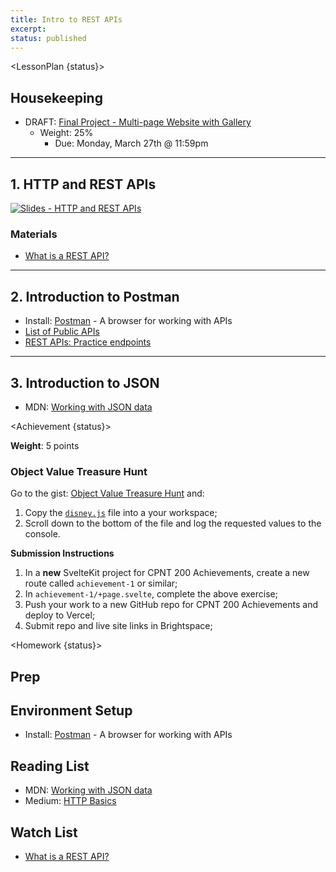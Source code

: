 ```yaml
---
title: Intro to REST APIs
excerpt: 
status: published
---
```


<script>
	import Homework from "$lib/components/Homework.svelte";
	import LessonPlan from "$lib/components/LessonPlan.svelte";
	import LabTime from "$lib/components/LabTime.svelte";
	import Achievement from "$lib/components/Achievement.svelte";
</script>

<LessonPlan {status}>

## Housekeeping
- DRAFT: [Final Project - Multi-page Website with Gallery](/courses/cpnt-262/assessments/final-project)
    - Weight: 25%
	  - Due: Monday, March 27th @ 11:59pm  

---

## 1. HTTP and REST APIs
[![Slides - HTTP and REST APIs](/images/slides/http-rest.png)](https://sait-wbdv.github.io/slides/w23/cpnt-200/http-rest.html)

### Materials
- [What is a REST API?](https://www.youtube.com/watch?v=lsMQRaeKNDk)

---

## 2. Introduction to Postman
- Install: [Postman](https://www.postman.com/) - A browser for working with APIs
- [List of Public APIs](https://github.com/public-apis/public-apis)
- [REST APIs: Practice endpoints](https://gist.github.com/acidtone/673dfc5c11ce06e9e8cd6ce33609eb3c)

---

## 3. Introduction to JSON
- MDN: [Working with JSON data](https://developer.mozilla.org/en-US/docs/Learn/JavaScript/Objects/JSON)

</LessonPlan>

<Achievement {status}>

**Weight**: 5 points

### Object Value Treasure Hunt
Go to the gist: [Object Value Treasure Hunt](https://gist.github.com/acidtone/85c2f7bfa287119033582d57d0525222) and:
1. Copy the [`disney.js`](https://gist.githubusercontent.com/acidtone/85c2f7bfa287119033582d57d0525222/raw/a0dd7e258a41c99471e2af750cca9fc44e544526/disney.js) file into a your workspace;
2. Scroll down to the bottom of the file and log the requested values to the console.

**Submission Instructions**
1. In a **new** SvelteKit project for CPNT 200 Achievements, create a new route called `achievement-1` or similar;
2. In `achievement-1/+page.svelte`, complete the above exercise;
3. Push your work to a new GitHub repo for CPNT 200 Achievements and deploy to Vercel;
4. Submit repo and live site links in Brightspace;

</Achievement>

<Homework {status}>

## Prep
## Environment Setup
- Install: [Postman](https://www.postman.com/) - A browser for working with APIs

## Reading List
- MDN: [Working with JSON data](https://developer.mozilla.org/en-US/docs/Learn/JavaScript/Objects/JSON)
- Medium: [HTTP Basics](https://medium.com/nerd-for-tech/http-basics-d86fbf8107ec)

## Watch List
- [What is a REST API?](https://www.youtube.com/watch?v=lsMQRaeKNDk)

</Homework>